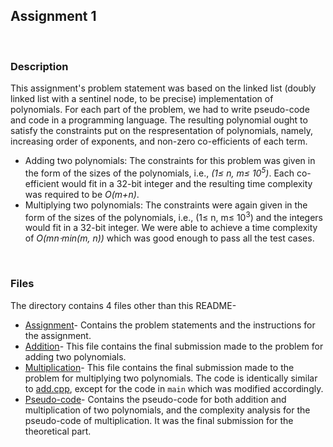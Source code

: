 ## Assignment 1
<br>

### Description
This assignment's problem statement was based on the linked list (doubly linked list with a sentinel node, to be precise) implementation of polynomials. For each part of the problem, we had to write pseudo-code and code in a programming language. The resulting polynomial ought to satisfy the constraints put on the respresentation of polynomials, namely, increasing order of exponents, and non-zero co-efficients of each term.

+ Adding two polynomials: The constraints for this problem was given in the form of the sizes of the polynomials, i.e., _(1&le; n, m&le; 10<sup>5</sup>)_. Each co-efficient would fit in a 32-bit integer and the resulting time complexity was required to be _O(m+n)_.
+ Multiplying two polynomials: The constraints were again given in the form of the sizes of the polynomials, i.e., (1&le; n, m&le; 10<sup>3</sup>) and the integers would fit in a 32-bit integer. We were able to achieve a time complexity of _O(mn&sdot;min(m, n))_ which was good enough to pass all the test cases.

<br>

### Files
The directory contains 4 files other than this README-
+ [Assignment](./Problem%20Statement.pdf)- Contains the problem statements and the instructions for the assignment.
+ [Addition](./add.cpp)- This file contains the final submission made to the problem for adding two polynomials.
+ [Multiplication](./multiply.cpp)- This file contains the final submission made to the problem for multiplying two polynomials. The code is identically similar to [add.cpp](./add.cpp), except for the code in `main` which was modified accordingly.
+ [Pseudo-code](./Analysis.pdf)- Contains the pseudo-code for both addition and multiplication of two polynomials, and the complexity analysis for the pseudo-code of multiplication. It was the final submission for the theoretical part.